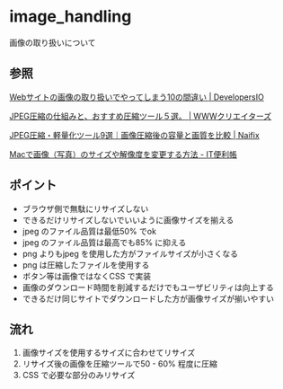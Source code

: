 # image_handling

画像の取り扱いについて

## 参照

[Webサイトの画像の取り扱いでやってしまう10の間違い \| DevelopersIO](https://dev.classmethod.jp/articles/top_10_mistakes_in_handling_website_images_and_how_to_solve_them/)

[JPEG圧縮の仕組みと、おすすめ圧縮ツール５選。 \| WWWクリエイターズ](https://www-creators.com/archives/2322)

[JPEG圧縮・軽量化ツール9選｜画像圧縮後の容量と画質を比較 \| Naifix](https://naifix.com/jpeg-lossy-compression/)

[Macで画像（写真）のサイズや解像度を変更する方法 \- IT便利帳](https://itbenricho.com/mac-image-size-kaizodo-henko.html)

## ポイント

* ブラウザ側で無駄にリサイズしない
* できるだけリサイズしないでいいように画像サイズを揃える
* jpeg のファイル品質は最低50% でok
* jpeg のファイル品質は最高でも85% に抑える
* png よりもjpeg を使用した方がファイルサイズが小さくなる
* png は圧縮したファイルを使用する
* ボタン等は画像ではなくCSS で実装
* 画像のダウンロード時間を削減するだけでもユーザビリティは向上する
* できるだけ同じサイトでダウンロードした方が画像サイズが揃いやすい

## 流れ

1. 画像サイズを使用するサイズに合わせてリサイズ
2. リサイズ後の画像を圧縮ツールで50 - 60% 程度に圧縮
3. CSS で必要な部分のみリサイズ
